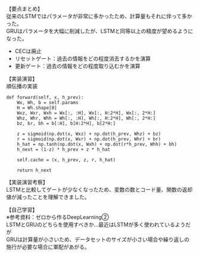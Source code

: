 【要点まとめ】  
従来のLSTMではパラメータが非常に多かったため、計算量もそれに伴って多かった。  
GRUはパラメータを大幅に削減したが、LSTMと同等以上の精度が望めるようになった。  
  
* CECは廃止
* リセットゲート：過去の情報をどの程度消去するかを演算
* 更新ゲート：過去の情報をどの程度取り込むかを演算

【実装演習】  
順伝播の実装
```
def forward(self, x, h_prev):
    Wx, Wh, b = self.params
    H = Wh.shape[0]
    Wxz, Wxr, Wxh = Wx[:, :H], Wx[:, H:2*H], Wx[:, 2*H:]
    Whz, Whr, Whh = Wh[:, :H], Wh[:, H:2*H], Wh[:, 2*H:]
    bz, br, bh = b[:H], b[H:2*H], b[2*H:]

    z = sigmoid(np.dot(x, Wxz) + np.dot(h_prev, Whz) + bz)
    r = sigmoid(np.dot(x, Wxr) + np.dot(h_prev, Whr) + br)
    h_hat = np.tanh(np.dot(x, Wxh) + np.dot(r*h_prev, Whh) + bh)
    h_next = (1-z) * h_prev + z * h_hat

    self.cache = (x, h_prev, z, r, h_hat)

    return h_next
```

【実装演習考察】  
LSTMと比較してゲートが少なくなったため、変数の数とコード量、関数の返却値が減ったことを理解できました。  

【自己学習】  
※参考資料：ゼロから作るDeepLearning②  
LSTMとGRUのどちらを使用すべきか…最近はLSTMが多く使われているようだが  
GRUは計算量が小さいため、データセットのサイズが小さい場合や繰り返しの施行が必要な場合に軍配があがる。